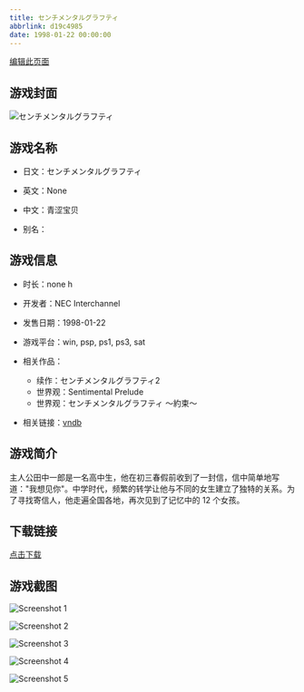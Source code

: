 ```yaml
---
title: センチメンタルグラフティ
abbrlink: d19c4985
date: 1998-01-22 00:00:00
---
```

[编辑此页面](https://github.com/ACG-3/ADV3-source/blob/main/source/_posts/games/%E3%82%BB%E3%83%B3%E3%83%81%E3%83%A1%E3%83%B3%E3%82%BF%E3%83%AB%E3%82%B0%E3%83%A9%E3%83%95%E3%83%86%E3%82%A3.md)

## 游戏封面

![センチメンタルグラフティ](https://pan.timero.xyz/d/onedrive/img_lib_001/%E3%82%BB%E3%83%B3%E3%83%81%E3%83%A1%E3%83%B3%E3%82%BF%E3%83%AB%E3%82%B0%E3%83%A9%E3%83%95%E3%83%86%E3%82%A3_cover.avif)


## 游戏名称

- 日文：センチメンタルグラフティ
- 英文：None
- 中文：青涩宝贝

- 别名：


## 游戏信息

- 时长：none h
- 开发者：NEC Interchannel
- 发售日期：1998-01-22
- 游戏平台：win, psp, ps1, ps3, sat
- 相关作品：
   - 续作：センチメンタルグラフティ2
   - 世界观：Sentimental Prelude
   - 世界观：センチメンタルグラフティ 〜約束〜

- 相关链接：[vndb](https://vndb.org/v219)


## 游戏简介

主人公田中一郎是一名高中生，他在初三春假前收到了一封信，信中简单地写道："我想见你"。中学时代，频繁的转学让他与不同的女生建立了独特的关系。为了寻找寄信人，他走遍全国各地，再次见到了记忆中的 12 个女孩。




## 下载链接

[点击下载](https://pan.timero.xyz/onedrive/adv_lib_001/%E3%82%BB%E3%83%B3%E3%83%81%E3%83%A1%E3%83%B3%E3%82%BF%E3%83%AB%E3%82%B0%E3%83%A9%E3%83%95%E3%83%86%E3%82%A3)


## 游戏截图


![Screenshot 1](https://pan.timero.xyz/d/onedrive/img_lib_001/%E3%82%BB%E3%83%B3%E3%83%81%E3%83%A1%E3%83%B3%E3%82%BF%E3%83%AB%E3%82%B0%E3%83%A9%E3%83%95%E3%83%86%E3%82%A3_Screenshot_1.avif)

![Screenshot 2](https://pan.timero.xyz/d/onedrive/img_lib_001/%E3%82%BB%E3%83%B3%E3%83%81%E3%83%A1%E3%83%B3%E3%82%BF%E3%83%AB%E3%82%B0%E3%83%A9%E3%83%95%E3%83%86%E3%82%A3_Screenshot_2.avif)

![Screenshot 3](https://pan.timero.xyz/d/onedrive/img_lib_001/%E3%82%BB%E3%83%B3%E3%83%81%E3%83%A1%E3%83%B3%E3%82%BF%E3%83%AB%E3%82%B0%E3%83%A9%E3%83%95%E3%83%86%E3%82%A3_Screenshot_3.avif)

![Screenshot 4](https://pan.timero.xyz/d/onedrive/img_lib_001/%E3%82%BB%E3%83%B3%E3%83%81%E3%83%A1%E3%83%B3%E3%82%BF%E3%83%AB%E3%82%B0%E3%83%A9%E3%83%95%E3%83%86%E3%82%A3_Screenshot_4.avif)

![Screenshot 5](https://pan.timero.xyz/d/onedrive/img_lib_001/%E3%82%BB%E3%83%B3%E3%83%81%E3%83%A1%E3%83%B3%E3%82%BF%E3%83%AB%E3%82%B0%E3%83%A9%E3%83%95%E3%83%86%E3%82%A3_Screenshot_5.avif)

